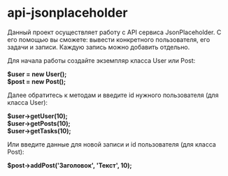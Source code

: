 # api-jsonplaceholder
Данный проект осуществляет работу с API сервиса JsonPlaceholder. С его помощью вы сможете: вывести конкретного пользователя, его задачи и записи. Каждую запись можно добавить отдельно.

Для начала работы создайте экземпляр класса User или Post:

<b>$user = new User();<br>
$post = new Post();</b>

Далее обратитесь к методам и введите id нужного пользователя (для класса User):

<b>$user->getUser(10);<br>
$user->getPosts(10);<br>
$user->getTasks(10);<br></b>

Или введите данные для новой записи и id пользователя (для класса Post):

<b>$post->addPost('Заголовок', 'Текст', 10);</b>

